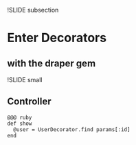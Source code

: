 !SLIDE subsection

# Enter Decorators

## with the draper gem


!SLIDE small

## Controller

    @@@ ruby
    def show
      @user = UserDecorator.find params[:id]
    end
